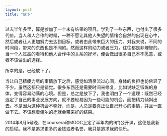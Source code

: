 ```yaml
---
layout: post
title: "放下"
---
```


过去半年多里，算是参加了一个未有结果的项目。学到了一些东西，也付出了很多代价。当人和人合作的时候，一种不愿让其他人失望的情绪会自然的出现在心中，然后或者让人更加努力去达到目标，或者由此带来巨大的压力。对我来说，不同的时间段，带来的东西也是不同的。然而这样的动力或者压力，往往都是非理智的。当一个人过高的看待和他人合作中的关系的好坏，便会做出很多自己本不愿意，或者不该做出的选择。

所幸的是，已经放下了。

当让自己精疲力尽的事情放下之后，感觉如清泉流过心间，身体的负担也仿佛轻了不少。虽然这都只是错觉。很多东西还是需要时间来修复，比如说缺乏锻炼的身体，变得容易动荡的心境。但是，总之是放下了，我也明白了一个道理：既然已经选定了自己的事业发展方向，就不要轻易因为一些可能的机会，而把精力倾斜出去。不是因为这种机会不够好，而是，人总是要真正让自己开心的事情，并且一直做下去。不该想着偶尔的迁就会带来好的结果。

2014年8月5号晚，在coursera和MOOC上定了半年内的9门公开课，这便是我新的启程。我不是追求更多的金钱或者名誉，我只是追求我的快乐。
